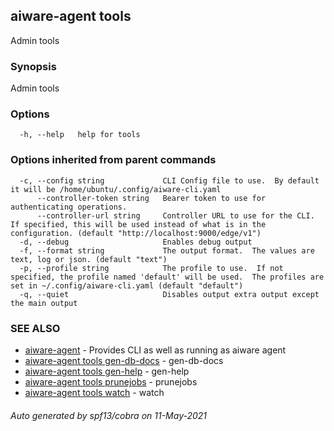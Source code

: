 ## aiware-agent tools

Admin tools

### Synopsis

Admin tools

### Options

```
  -h, --help   help for tools
```

### Options inherited from parent commands

```
  -c, --config string             CLI Config file to use.  By default it will be /home/ubuntu/.config/aiware-cli.yaml
      --controller-token string   Bearer token to use for authenticating operations.
      --controller-url string     Controller URL to use for the CLI.  If specified, this will be used instead of what is in the configuration. (default "http://localhost:9000/edge/v1")
  -d, --debug                     Enables debug output
  -f, --format string             The output format.  The values are text, log or json. (default "text")
  -p, --profile string            The profile to use.  If not specified, the profile named 'default' will be used.  The profiles are set in ~/.config/aiware-cli.yaml (default "default")
  -q, --quiet                     Disables output extra output except the main output
```

### SEE ALSO

* [aiware-agent](/cli/aiware-agent.md)	 - Provides CLI as well as running as aiware agent
* [aiware-agent tools gen-db-docs](/cli/aiware-agent_tools_gen-db-docs.md)	 - gen-db-docs
* [aiware-agent tools gen-help](/cli/aiware-agent_tools_gen-help.md)	 - gen-help
* [aiware-agent tools prunejobs](/cli/aiware-agent_tools_prunejobs.md)	 - prunejobs
* [aiware-agent tools watch](/cli/aiware-agent_tools_watch.md)	 - watch

###### Auto generated by spf13/cobra on 11-May-2021
